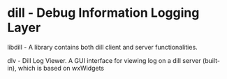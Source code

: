 dill - Debug Information Logging Layer
=====

libdill - A library contains both dill client and server functionalities.

dlv - Dill Log Viewer. 
      A GUI interface for viewing log on a dill server (built-in), which is based on wxWidgets
